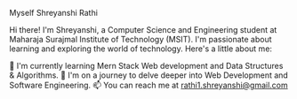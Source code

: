 Myself Shreyanshi Rathi


Hi there! I'm Shreyanshi, a Computer Science and Engineering student at Maharaja Surajmal Institute of Technology (MSIT).
I'm passionate about learning and exploring the world of technology. Here's a little about me:

📖 I'm currently learning Mern Stack Web development and Data Structures & Algorithms.
🌱 I'm on a journey to delve deeper into Web Development and Software Engineering.
📫 You can reach me at rathi1.shreyanshi@gmail.com

